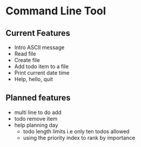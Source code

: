 # Command Line Tool

## Current Features

- Intro ASCII message
- Read file
- Create file
- Add todo item to a file
- Print current date time
- Help, hello, quit

## Planned features

- multi line to do add
- todo remove item
- help planning day
  -   todo length limits i.e only ten todos allowed
  -   using the priority index to rank by importance
    
